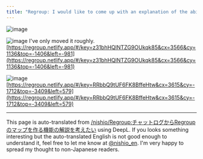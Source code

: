 ```yaml
---
title: "Regroup: I would like to come up with an explanation of the ability to create a Regroup map from chat logs."
---
```


![image](https://gyazo.com/6b058941321e2b72671b13b3e9de42aa/thumb/1000)

![image](https://gyazo.com/3c4368e805bcf3c1dcbf40104d1aea61/thumb/1000)
I've only moved it roughly.
[https://regroup.netlify.app/#/key=z31bhHQlNTZG9OUkqk85&cx=3566&cy=1136&top=-1406&left=-981](https://regroup.netlify.app/#/key=z31bhHQlNTZG9OUkqk85&cx=3566&cy=1136&top=-1406&left=-981)


![image](https://gyazo.com/1560e5f0295b2f29b227bc03296dad1b/thumb/1000)
[https://regroup.netlify.app/#/key=RRbbQ9tUF6FK8BffeHtw&cx=3615&cy=-1712&top=-3409&left=579](https://regroup.netlify.app/#/key=RRbbQ9tUF6FK8BffeHtw&cx=3615&cy=-1712&top=-3409&left=579)

---
This page is auto-translated from [/nishio/Regroup:チャットログからRegroupのマップを作る機能の解説を考えたい](https://scrapbox.io/nishio/Regroup:チャットログからRegroupのマップを作る機能の解説を考えたい) using DeepL. If you looks something interesting but the auto-translated English is not good enough to understand it, feel free to let me know at [@nishio_en](https://twitter.com/nishio_en). I'm very happy to spread my thought to non-Japanese readers.